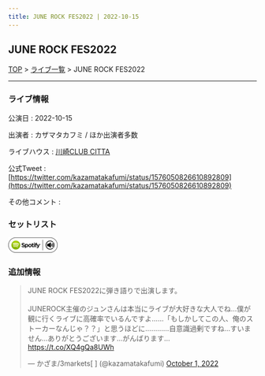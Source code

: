```yaml
---
title: JUNE ROCK FES2022 | 2022-10-15
---
```

## JUNE ROCK FES2022

[TOP](/setlist/) > [ライブ一覧](lives.html) > JUNE ROCK FES2022

___

### ライブ情報

公演日
:    2022-10-15

出演者
:    カザマタカフミ / ほか出演者多数

ライブハウス
:    [川崎CLUB CITTA](livehouse045.html)

公式Tweet
:    [https://twitter.com/kazamatakafumi/status/1576050826610892809](https://twitter.com/kazamatakafumi/status/1576050826610892809)

その他コメント
:    

### セットリスト


[![play with spotify](images/spotify-icon.png)](https://open.spotify.com/playlist/0erm9MdEF9GE6RSEP4s4d0)





### 追加情報



<blockquote class="twitter-tweet"><p lang="ja" dir="ltr">JUNE ROCK FES2022に弾き語りで出演します。<br><br>JUNEROCK主催のジュンさんは本当にライブが大好きな大人でね…僕が観に行くライブに高確率でいるんですよ……「もしかしてこの人、俺のストーカーなんじゃ？？」と思うほどに…………自意識過剰ですね…すいません…ありがとうございます…がんばります… <a href="https://t.co/XQ4gQa8UWh">https://t.co/XQ4gQa8UWh</a></p>&mdash; かざま/3markets[ ] (@kazamatakafumi) <a href="https://twitter.com/kazamatakafumi/status/1576050826610892809?ref_src=twsrc%5Etfw">October 1, 2022</a></blockquote>
<script async src="https://platform.twitter.com/widgets.js" charset="utf-8"></script>


